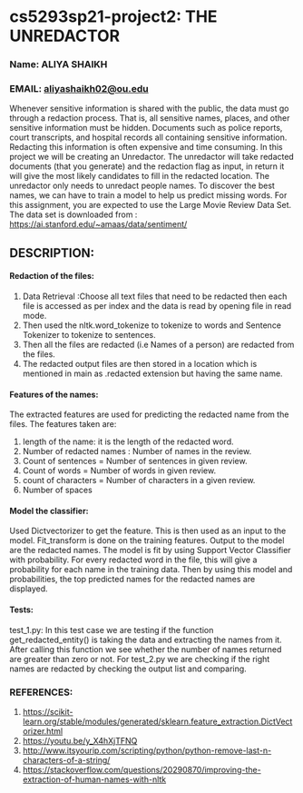# cs5293sp21-project2: THE UNREDACTOR

### Name: ALIYA SHAIKH
### EMAIL: aliyashaikh02@ou.edu

Whenever sensitive information is shared with the public, the data must go through a redaction process. That is, all sensitive names, places, and other sensitive information must be hidden. Documents such as police reports, court transcripts, and hospital records all containing sensitive information. Redacting this information is often expensive and time consuming.
In this project we will be creating an Unredactor. The unredactor will take redacted documents (that you generate) and the redaction flag as input, in return it will give the most likely candidates to fill in the redacted location. The unredactor only needs to unredact people names.
To discover the best names, we can have to train a model to help us predict missing words. For this assignment, you are expected to use the Large Movie Review Data Set. 
The data set is downloaded from : https://ai.stanford.edu/~amaas/data/sentiment/

## DESCRIPTION:

#### Redaction of the files:
1. Data Retrieval :Choose all text files that need to be redacted then each file is accessed as per index and the data is read by opening file in read mode.
2. Then used the nltk.word_tokenize to tokenize to words and Sentence Tokenizer to tokenize to sentences.
3. Then all the files are redacted (i.e Names of a person) are redacted from the files.
4. The redacted output files are then stored in a location which is mentioned in main as .redacted extension but having the same name.

#### Features of the names:
The extracted features are used for predicting the redacted name from the files. The features taken are:
1. length of the name: it is the length of the  redacted word. 
2. Number of redacted names : Number of names in the review.
3. Count of sentences = Number of sentences in given review. 
4. Count of words = Number of words in given review. 
5. count of characters = Number of characters in a given review. 
6. Number of spaces 

#### Model the classifier:
Used Dictvectorizer to get the feature. This is then used as an input to the model. Fit_transform is done on the training features. Output to the model are the redacted names. The model is fit by using Support Vector Classifier with probability. For every redacted word in the file, this will give a probability for each name in the training data. Then by using this model and probabilities, the top predicted names for the redacted names are displayed.

#### Tests:
test_1.py:
In this test case we are testing if the function get_redacted_entity() is taking the data and extracting the names from it. After calling this function we see whether the number of names returned are greater than zero or not. 
For test_2.py we are checking if the right names are redacted by checking the output list and comparing.


### REFERENCES:
1. https://scikit-learn.org/stable/modules/generated/sklearn.feature_extraction.DictVectorizer.html
2. https://youtu.be/y_X4hXjTFNQ
3. http://www.itsyourip.com/scripting/python/python-remove-last-n-characters-of-a-string/
4. https://stackoverflow.com/questions/20290870/improving-the-extraction-of-human-names-with-nltk

